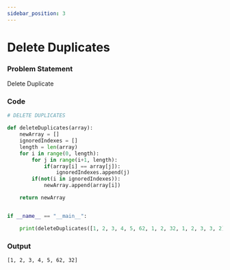 ```yaml
---
sidebar_position: 3
---
```


# Delete Duplicates

### Problem Statement

Delete Duplicate

### Code

```python title="Python Code"
# DELETE DUPLICATES

def deleteDuplicates(array):
    newArray = []
    ignoredIndexes = []
    length = len(array)
    for i in range(0, length):
        for j in range(i+1, length):
            if(array[i] == array[j]):
                ignoredIndexes.append(j)
        if(not(i in ignoredIndexes)):
            newArray.append(array[i])

    return newArray


if __name__ == "__main__":

    print(deleteDuplicates([1, 2, 3, 4, 5, 62, 1, 2, 32, 1, 2, 3, 3, 2]))
```

### Output

```log title="output"
[1, 2, 3, 4, 5, 62, 32]
```
